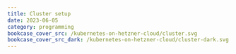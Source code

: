 ```yaml
---
title: Cluster setup
date: 2023-06-05
category: programming
bookcase_cover_src: /kubernetes-on-hetzner-cloud/cluster.svg
bookcase_cover_src_dark: /kubernetes-on-hetzner-cloud/cluster-dark.svg
---
```


